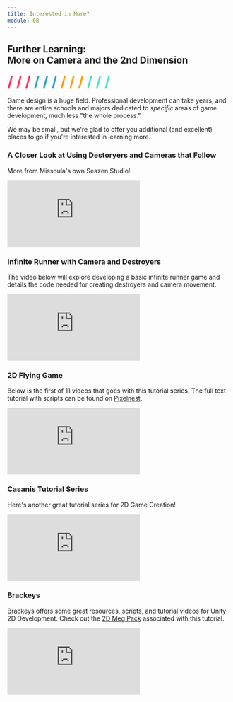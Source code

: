 ```yaml
---
title: Interested in More?
module: 08
---
```


## Further Learning:<br />More on Camera and the 2nd Dimension
<span style="color: #FC315A; font-size: xx-large; font-weight: bold">/ / / </span>
<span style="color: #33A3C1; font-size: xx-large; font-weight: bold">/ / / </span>
<span style="color: #F5A205; font-size: xx-large; font-weight: bold">/ / / </span>
<span style="color: #53DFD3; font-size: xx-large; font-weight: bold">/ / /</span>

Game design is a huge field. Professional development can take years, and there are entire schools and majors dedicated to _specific_ areas of game development, much less "the whole process."

We may be small, but we're glad to offer you additional (and excellent) places to go if you're interested in learning more.


### A Closer Look at Using Destoryers and Cameras that Follow
More from Missoula's own Seazen Studio!

<div class="embed-responsive embed-responsive-16by9"><iframe class="embed-responsive-item" src="https://www.youtube.com/embed/BAgBAH1ze-I?list=PLGpqh3JS7l9LJMq8BAR0f-0qVYXggEc5z&time_continue=2&v=BAgBAH1ze-I" frameborder="0" allowfullscreen></iframe></div>


### Infinite Runner with Camera and Destroyers
The video below will explore developing a basic infinite runner game and details the code needed for creating destroyers and camera movement.

<div class="embed-responsive embed-responsive-16by9"><iframe class="embed-responsive-item" src="https://www.youtube.com/embed/7dP7R-GbFkM?rel=0" frameborder="0" allowfullscreen></iframe></div>


### 2D Flying Game
Below is the first of 11 videos that goes with this tutorial series. The full text tutorial with scripts can be found on [Pixelnest](http://pixelnest.io/tutorials/2d-game-unity/).

<div class="embed-responsive embed-responsive-16by9"><iframe class="embed-responsive-item" src="https://www.youtube.com/embed/kByEbJItcwg?list=PLGpqh3JS7l9LJMq8BAR0f-0qVYXggEc5z" frameborder="0" allowfullscreen></iframe></div>


### Casanis Tutorial Series
Here's another great tutorial series for 2D Game Creation!

<div class="embed-responsive embed-responsive-16by9"><iframe class="embed-responsive-item" src="https://www.youtube.com/embed/gC0N6ETulv0?list=PL2cNFQAw_ndyKRiobQ2WqVBBBSbAYBobf" frameborder="0" allowfullscreen></iframe></div>


### Brackeys
Brackeys offers some great resources, scripts, and tutorial videos for Unity 2D Development. Check out the [2D Meg Pack](http://devassets.com/assets/2d-mega-pack/) associated with this tutorial.

<div class="embed-responsive embed-responsive-16by9"><iframe class="embed-responsive-item" src="https://www.youtube.com/embed/?list=PLPV2KyIb3jR42oVBU6K2DIL6Y22Ry9J1c&v=UbPiCgCkHTE" frameborder="0" allowfullscreen></iframe></div>
